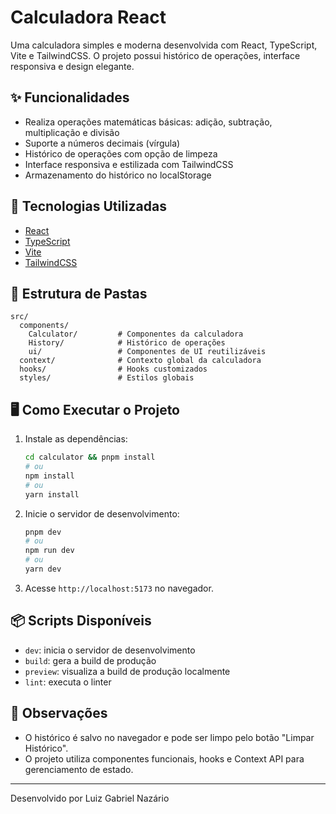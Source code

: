 # Calculadora React

Uma calculadora simples e moderna desenvolvida com React, TypeScript, Vite e TailwindCSS. O projeto possui histórico de operações, interface responsiva e design elegante.

## ✨ Funcionalidades

- Realiza operações matemáticas básicas: adição, subtração, multiplicação e divisão
- Suporte a números decimais (vírgula)
- Histórico de operações com opção de limpeza
- Interface responsiva e estilizada com TailwindCSS
- Armazenamento do histórico no localStorage

## 🚀 Tecnologias Utilizadas

- [React](https://react.dev/)
- [TypeScript](https://www.typescriptlang.org/)
- [Vite](https://vitejs.dev/)
- [TailwindCSS](https://tailwindcss.com/)

## 📁 Estrutura de Pastas

```
src/
  components/
    Calculator/         # Componentes da calculadora
    History/            # Histórico de operações
    ui/                 # Componentes de UI reutilizáveis
  context/              # Contexto global da calculadora
  hooks/                # Hooks customizados
  styles/               # Estilos globais
```

## 🖥️ Como Executar o Projeto

1. Instale as dependências:
   ```bash
   cd calculator && pnpm install
   # ou
   npm install
   # ou
   yarn install
   ```
2. Inicie o servidor de desenvolvimento:
   ```bash
   pnpm dev
   # ou
   npm run dev
   # ou
   yarn dev
   ```
3. Acesse `http://localhost:5173` no navegador.

## 📦 Scripts Disponíveis

- `dev`: inicia o servidor de desenvolvimento
- `build`: gera a build de produção
- `preview`: visualiza a build de produção localmente
- `lint`: executa o linter

## 📝 Observações

- O histórico é salvo no navegador e pode ser limpo pelo botão "Limpar Histórico".
- O projeto utiliza componentes funcionais, hooks e Context API para gerenciamento de estado.

---

Desenvolvido por Luiz Gabriel Nazário
